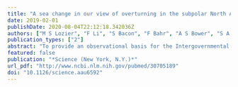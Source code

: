 ```yaml
---
title: "A sea change in our view of overturning in the subpolar North Atlantic."
date: 2019-02-01
publishDate: 2020-08-04T22:12:18.342036Z
authors: ["M S Lozier", "F Li", "S Bacon", "F Bahr", "A S Bower", "S A Cunningham", "M F de Jong", "L de Steur", "B DeYoung", "J Fischer", "S F Gary", "B J W Greenan", "N P Holliday", "A Houk", "L Houpert", "M E Inall", "W E Johns", "H L Johnson", "C Johnson", "J Karstensen", "G Koman", "I A Le Bras", "X Lin", "N Mackay", "D P Marshall", "H Mercier", "M Oltmanns", "R S Pickart", "A L Ramsey", "D Rayner", "F Straneo", "V Thierry", "D J Torres", "R G Williams", "C Wilson", "J Yang", "I Yashayaev", "J Zhao"]
publication_types: ["2"]
abstract: "To provide an observational basis for the Intergovernmental Panel on Climate Change projections of a slowing Atlantic meridional overturning circulation (MOC) in the 21st century, the Overturning in the Subpolar North Atlantic Program (OSNAP) observing system was launched in the summer of 2014. The first 21-month record reveals a highly variable overturning circulation responsible for the majority of the heat and freshwater transport across the OSNAP line. In a departure from the prevailing view that changes in deep water formation in the Labrador Sea dominate MOC variability, these results suggest that the conversion of warm, salty, shallow Atlantic waters into colder, fresher, deep waters that move southward in the Irminger and Iceland basins is largely responsible for overturning and its variability in the subpolar basin."
featured: false
publication: "*Science (New York, N.Y.)*"
url_pdf: "http://www.ncbi.nlm.nih.gov/pubmed/30705189"
doi: "10.1126/science.aau6592"
---
```


